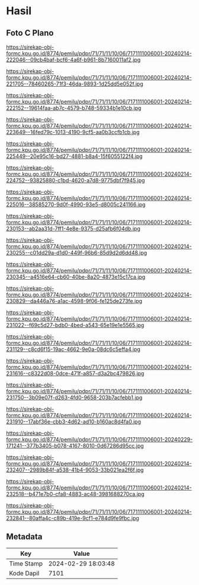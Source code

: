 # Hasil

## Foto C Plano

https://sirekap-obj-formc.kpu.go.id/8774/pemilu/pdpr/71/71/11/10/06/7171111006001-20240214-222046--09cb4baf-bcf6-4a6f-b961-8b7160011af2.jpg

https://sirekap-obj-formc.kpu.go.id/8774/pemilu/pdpr/71/71/11/10/06/7171111006001-20240214-221705--78460265-71f3-46da-9893-1d25dd5e052f.jpg

https://sirekap-obj-formc.kpu.go.id/8774/pemilu/pdpr/71/71/11/10/06/7171111006001-20240214-222152--19614faa-ab7c-4579-b748-59334b1e10cb.jpg

https://sirekap-obj-formc.kpu.go.id/8774/pemilu/pdpr/71/71/11/10/06/7171111006001-20240214-223649--16fed79c-1013-4190-9cf5-aa0b3ccfb1cb.jpg

https://sirekap-obj-formc.kpu.go.id/8774/pemilu/pdpr/71/71/11/10/06/7171111006001-20240214-225449--20e95c16-bd27-4881-b8a4-15f6055122f4.jpg

https://sirekap-obj-formc.kpu.go.id/8774/pemilu/pdpr/71/71/11/10/06/7171111006001-20240214-224752--93825880-c1bd-4620-a7d8-9775dbf7f945.jpg

https://sirekap-obj-formc.kpu.go.id/8774/pemilu/pdpr/71/71/11/10/06/7171111006001-20240214-225016--38585270-9d0f-4990-93e5-d8005c241166.jpg

https://sirekap-obj-formc.kpu.go.id/8774/pemilu/pdpr/71/71/11/10/06/7171111006001-20240214-230153--ab2aa31d-7ff1-4e8e-9375-d25afb6f04db.jpg

https://sirekap-obj-formc.kpu.go.id/8774/pemilu/pdpr/71/71/11/10/06/7171111006001-20240214-230255--c01dd29a-d1d0-449f-96b6-85d9d2d6dd48.jpg

https://sirekap-obj-formc.kpu.go.id/8774/pemilu/pdpr/71/71/11/10/06/7171111006001-20240214-230345--a4516e64-cb60-40be-8a20-4873e15c17ca.jpg

https://sirekap-obj-formc.kpu.go.id/8774/pemilu/pdpr/71/71/11/10/06/7171111006001-20240214-230829--da446a76-a1ac-4598-9f06-fe125de273fe.jpg

https://sirekap-obj-formc.kpu.go.id/8774/pemilu/pdpr/71/71/11/10/06/7171111006001-20240214-231022--f69c5d27-bdb0-4bed-a543-65e19e1e5565.jpg

https://sirekap-obj-formc.kpu.go.id/8774/pemilu/pdpr/71/71/11/10/06/7171111006001-20240214-231129--c8cd6f15-19ac-4662-9e0a-08dc6c5effa4.jpg

https://sirekap-obj-formc.kpu.go.id/8774/pemilu/pdpr/71/71/11/10/06/7171111006001-20240214-231616--c8322d08-0dce-471f-a857-d3a2bc479826.jpg

https://sirekap-obj-formc.kpu.go.id/8774/pemilu/pdpr/71/71/11/10/06/7171111006001-20240214-231750--3b09e07f-d263-4fd0-9658-203b7acfebb1.jpg

https://sirekap-obj-formc.kpu.go.id/8774/pemilu/pdpr/71/71/11/10/06/7171111006001-20240214-231910--17abf36e-cbb3-4d62-ad10-b160ac8d4fa0.jpg

https://sirekap-obj-formc.kpu.go.id/8774/pemilu/pdpr/71/71/11/10/06/7171111006001-20240229-171241--377b3405-b078-4167-8010-0d67286d95cc.jpg

https://sirekap-obj-formc.kpu.go.id/8774/pemilu/pdpr/71/71/11/10/06/7171111006001-20240214-232407--2989b84f-a538-41b4-9053-33b021ea2f6f.jpg

https://sirekap-obj-formc.kpu.go.id/8774/pemilu/pdpr/71/71/11/10/06/7171111006001-20240214-232518--b471e7b0-cfa8-4883-ac48-3981688270ca.jpg

https://sirekap-obj-formc.kpu.go.id/8774/pemilu/pdpr/71/71/11/10/06/7171111006001-20240214-232841--80affa4c-c89b-419e-9cf1-e784d9fe9fbc.jpg


## Metadata

| Key        | Value               |
| ---------- | ------------------- |
| Time Stamp | 2024-02-29 18:03:48 |
| Kode Dapil | 7101                |



